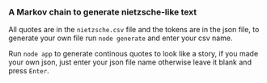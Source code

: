 ### A Markov chain to generate nietzsche-like text

All quotes are in the `nietzsche.csv` file and the tokens are in the json file,
to generate your own file run `node generate` and enter your csv name.

Run `node app` to generate continous quotes to look like a story, if you made
your own json, just enter your json file name otherwise leave it blank and press
`Enter`.
